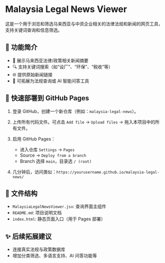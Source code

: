 
# Malaysia Legal News Viewer

这是一个用于浏览和筛选马来西亚与中资企业相关的法律法规和新闻的网页工具，支持关键词查询和信息筛选。

## 🔧 功能简介

- 📄 展示马来西亚法律/政策相关新闻摘要
- 🔍 支持关键词搜索（如“设厂”、“环保”、“税收”等）
- 🌐 提供原始新闻链接
- 🌱 可拓展为法规查询或 AI 智能问答工具

## 🚀 快速部署到 GitHub Pages

1. 登录 GitHub，创建一个新仓库（例如：`malaysia-legal-news`）。

2. 上传所有代码文件。可点击 `Add file` → `Upload files` → 拖入本项目中的所有文件。

3. 启用 GitHub Pages：
   - 进入仓库 `Settings` → `Pages`
   - Source → `Deploy from a branch`
   - Branch 选择 `main`，目录选 `/ (root)`

4. 几分钟后，访问类似：`https://yourusername.github.io/malaysia-legal-news/`

## 📁 文件结构

- `MalaysiaLegalNewsViewer.jsx`: 查询界面主组件
- `README.md`: 项目说明文档
- `index.html`: 静态页面入口（用于 Pages 部署）

## ✨ 后续拓展建议

- 连接真实法规与政策数据库
- 增加分类筛选、多语言支持、AI 问答功能等
